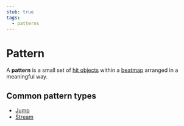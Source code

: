 ```yaml
---
stub: true
tags:
  - patterns
---
```


# Pattern

A **pattern** is a small set of [hit objects](/wiki/Hit_Objects) within a [beatmap](/wiki/Beatmap) arranged in a meaningful way.

## Common pattern types

<!-- TODO: add more -->

- [Jump](Jump)
- [Stream](Stream)
